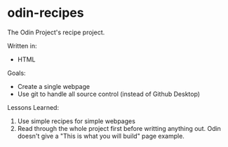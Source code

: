 # odin-recipes
The Odin Project's recipe project.

Written in:
* HTML

Goals:
* Create a single webpage
* Use git to handle all source control (instead of Github Desktop)

Lessons Learned:
1. Use simple recipes for simple webpages
2. Read through the whole project first before writting anything out. Odin doesn't give a "This is what you will build" page example.